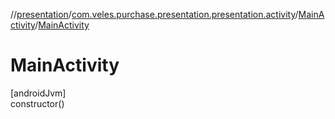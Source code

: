//[presentation](../../../index.md)/[com.veles.purchase.presentation.presentation.activity](../index.md)/[MainActivity](index.md)/[MainActivity](-main-activity.md)

# MainActivity

[androidJvm]\
constructor()
